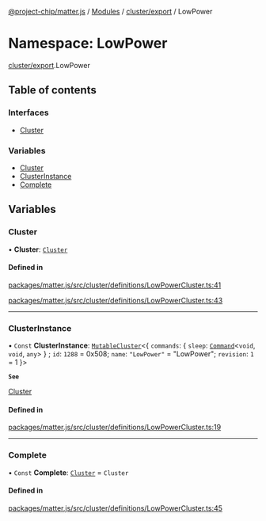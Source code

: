 [@project-chip/matter.js](../README.md) / [Modules](../modules.md) / [cluster/export](cluster_export.md) / LowPower

# Namespace: LowPower

[cluster/export](cluster_export.md).LowPower

## Table of contents

### Interfaces

- [Cluster](../interfaces/cluster_export.LowPower.Cluster.md)

### Variables

- [Cluster](cluster_export.LowPower.md#cluster)
- [ClusterInstance](cluster_export.LowPower.md#clusterinstance)
- [Complete](cluster_export.LowPower.md#complete)

## Variables

### Cluster

• **Cluster**: [`Cluster`](../interfaces/cluster_export.LowPower.Cluster.md)

#### Defined in

[packages/matter.js/src/cluster/definitions/LowPowerCluster.ts:41](https://github.com/project-chip/matter.js/blob/904d0c9b952b91f28a21803759c5e5c66ee4d272/packages/matter.js/src/cluster/definitions/LowPowerCluster.ts#L41)

[packages/matter.js/src/cluster/definitions/LowPowerCluster.ts:43](https://github.com/project-chip/matter.js/blob/904d0c9b952b91f28a21803759c5e5c66ee4d272/packages/matter.js/src/cluster/definitions/LowPowerCluster.ts#L43)

___

### ClusterInstance

• `Const` **ClusterInstance**: [`MutableCluster`](../interfaces/cluster_export.MutableCluster-1.md)\<\{ `commands`: \{ `sleep`: [`Command`](../interfaces/cluster_export.Command.md)\<`void`, `void`, `any`\>  } ; `id`: ``1288`` = 0x508; `name`: ``"LowPower"`` = "LowPower"; `revision`: ``1`` = 1 }\>

**`See`**

[Cluster](cluster_export.LowPower.md#cluster)

#### Defined in

[packages/matter.js/src/cluster/definitions/LowPowerCluster.ts:19](https://github.com/project-chip/matter.js/blob/904d0c9b952b91f28a21803759c5e5c66ee4d272/packages/matter.js/src/cluster/definitions/LowPowerCluster.ts#L19)

___

### Complete

• `Const` **Complete**: [`Cluster`](../interfaces/cluster_export.LowPower.Cluster.md) = `Cluster`

#### Defined in

[packages/matter.js/src/cluster/definitions/LowPowerCluster.ts:45](https://github.com/project-chip/matter.js/blob/904d0c9b952b91f28a21803759c5e5c66ee4d272/packages/matter.js/src/cluster/definitions/LowPowerCluster.ts#L45)
